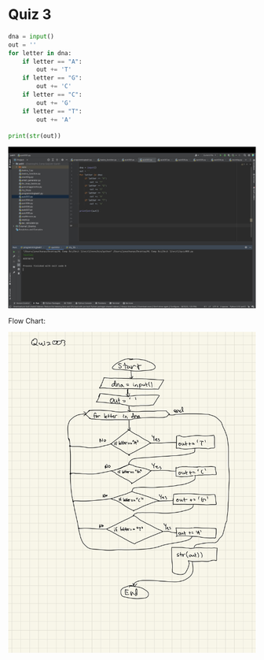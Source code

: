 # Quiz 3

```.py
dna = input()
out = ''
for letter in dna:
    if letter == "A":
        out += 'T'
    if letter == "G":
        out += 'C'
    if letter == "C":
        out += 'G'
    if letter == "T":
        out += 'A'

print(str(out))
```


![](quiz003.jpg)


Flow Chart:


![](003flowchart.jpg)


